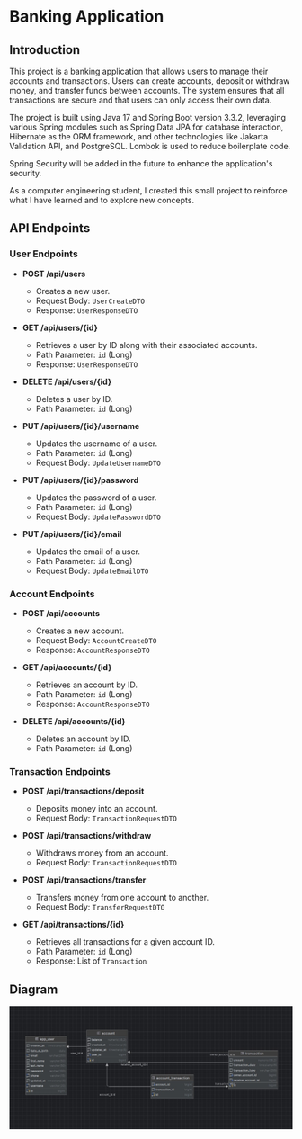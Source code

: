 # Banking Application

## Introduction

This project is a banking application that allows users to manage their accounts and transactions. Users can create accounts, deposit or withdraw money, and transfer funds between accounts. The system ensures that all transactions are secure and that users can only access their own data.

The project is built using Java 17 and Spring Boot version 3.3.2, leveraging various Spring modules such as Spring Data JPA for database interaction, Hibernate as the ORM framework, and other technologies like Jakarta Validation API, and PostgreSQL. Lombok is used to reduce boilerplate code.

Spring Security will be added in the future to enhance the application's security.

As a computer engineering student, I created this small project to reinforce what I have learned and to explore new concepts.

## API Endpoints

### User Endpoints

- **POST /api/users**
  - Creates a new user.
  - Request Body: `UserCreateDTO`
  - Response: `UserResponseDTO`

- **GET /api/users/{id}**
  - Retrieves a user by ID along with their associated accounts.
  - Path Parameter: `id` (Long)
  - Response: `UserResponseDTO`

- **DELETE /api/users/{id}**
  - Deletes a user by ID.
  - Path Parameter: `id` (Long)

- **PUT /api/users/{id}/username**
  - Updates the username of a user.
  - Path Parameter: `id` (Long)
  - Request Body: `UpdateUsernameDTO`

- **PUT /api/users/{id}/password**
  - Updates the password of a user.
  - Path Parameter: `id` (Long)
  - Request Body: `UpdatePasswordDTO`

- **PUT /api/users/{id}/email**
  - Updates the email of a user.
  - Path Parameter: `id` (Long)
  - Request Body: `UpdateEmailDTO`

### Account Endpoints

- **POST /api/accounts**
  - Creates a new account.
  - Request Body: `AccountCreateDTO`
  - Response: `AccountResponseDTO`

- **GET /api/accounts/{id}**
  - Retrieves an account by ID.
  - Path Parameter: `id` (Long)
  - Response: `AccountResponseDTO`

- **DELETE /api/accounts/{id}**
  - Deletes an account by ID.
  - Path Parameter: `id` (Long)

### Transaction Endpoints

- **POST /api/transactions/deposit**
  - Deposits money into an account.
  - Request Body: `TransactionRequestDTO`

- **POST /api/transactions/withdraw**
  - Withdraws money from an account.
  - Request Body: `TransactionRequestDTO`

- **POST /api/transactions/transfer**
  - Transfers money from one account to another.
  - Request Body: `TransferRequestDTO`

- **GET /api/transactions/{id}**
  - Retrieves all transactions for a given account ID.
  - Path Parameter: `id` (Long)
  - Response: List of `Transaction`

## Diagram

![Diagram](./diagram.jpg)